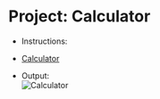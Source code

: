 # Project: Calculator
- Instructions:<br>

- [Calculator](calculator.py)

- Output:<br>
![Calculator](../assets/img/10_project.png)